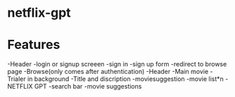 # netflix-gpt
    

# Features
-Header
-login or signup screeen
    -sign in
    -sign up form
        -redirect to browse page
-Browse(only comes after authentication)
    -Header
    -Main movie
        -Trialer in background
        -Title and discription
        -moviesuggestion 
            -movie list*n 
-NETFLIX GPT
    -search bar
    -movie suggestions

